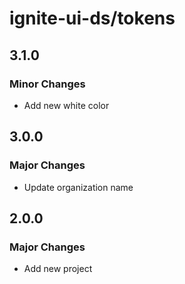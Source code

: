 # ignite-ui-ds/tokens

## 3.1.0

### Minor Changes

- Add new white color

## 3.0.0

### Major Changes

- Update organization name

## 2.0.0

### Major Changes

- Add new project
